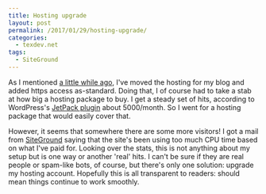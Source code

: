 ```yaml
---
title: Hosting upgrade
layout: post
permalink: /2017/01/29/hosting-upgrade/
categories:
  - texdev.net
tags:
  - SiteGround
---
```

As I mentioned [a little while ago](/2016/12/16/texdev-net-is-now-set-up-for-https/), I've moved the hosting for my blog and added https access as-standard. Doing that, I of course had to take a stab at how big a hosting package to buy. I get a steady set of hits, according to WordPress's [JetPack plugin](https://jetpack.com/) about 5000/month. So I went for a hosting package that would easily cover that.

However, it seems that somewhere there are some more visitors! I got a mail from [SiteGround](https://www.siteground.co.uk) saying that the site's been using too much CPU time based on what I've paid for. Looking over the stats, this is not anything about my setup but is one way or another 'real' hits. I can't be sure if they are real people or spam-like bots, of course, but there's only one solution: upgrade my hosting account. Hopefully this is all transparent to readers: should mean things continue to work smoothly.
